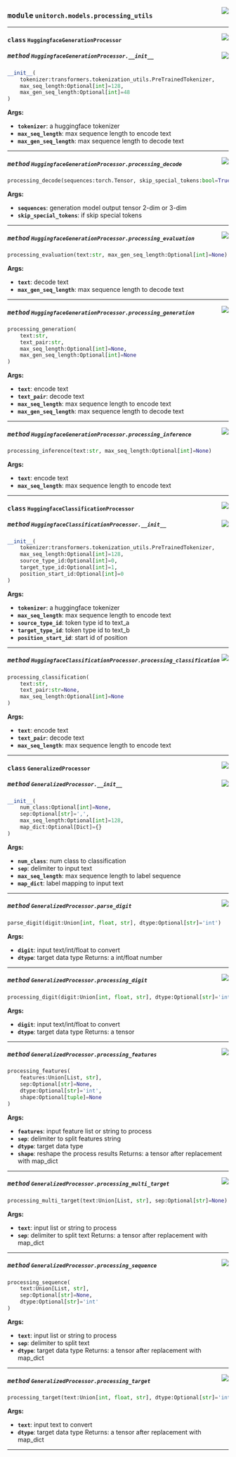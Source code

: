 <!-- markdownlint-disable -->

<a href="https://github.com/fuliucansheng/unitorch/blob/master/unitorch/models/processing_utils.py#L0"><img align="right" style="float:right;" src="https://img.shields.io/badge/-source-cccccc?style=flat-square"></a>

### <kbd>module</kbd> `unitorch.models.processing_utils`






---

<a href="https://github.com/fuliucansheng/unitorch/blob/master/unitorch/models/processing_utils.py#L11"><img align="right" style="float:right;" src="https://img.shields.io/badge/-source-cccccc?style=flat-square"></a>

#### <kbd>class</kbd> `HuggingfaceGenerationProcessor`




<a href="https://github.com/fuliucansheng/unitorch/blob/master/unitorch/models/processing_utils.py#L12"><img align="right" style="float:right;" src="https://img.shields.io/badge/-source-cccccc?style=flat-square"></a>

##### <kbd>method</kbd> `HuggingfaceGenerationProcessor.__init__`

```python
__init__(
    tokenizer:transformers.tokenization_utils.PreTrainedTokenizer,
    max_seq_length:Optional[int]=128,
    max_gen_seq_length:Optional[int]=48
)
```



**Args:**
 
 - <b>`tokenizer`</b>:  a huggingface tokenizer 
 - <b>`max_seq_length`</b>:  max sequence length to encode text 
 - <b>`max_gen_seq_length`</b>:  max sequence length to decode text 




---

<a href="https://github.com/fuliucansheng/unitorch/blob/master/unitorch/models/processing_utils.py#L157"><img align="right" style="float:right;" src="https://img.shields.io/badge/-source-cccccc?style=flat-square"></a>

##### <kbd>method</kbd> `HuggingfaceGenerationProcessor.processing_decode`

```python
processing_decode(sequences:torch.Tensor, skip_special_tokens:bool=True)
```



**Args:**
 
 - <b>`sequences`</b>:  generation model output tensor 2-dim or 3-dim 
 - <b>`skip_special_tokens`</b>:  if skip special tokens 

---

<a href="https://github.com/fuliucansheng/unitorch/blob/master/unitorch/models/processing_utils.py#L125"><img align="right" style="float:right;" src="https://img.shields.io/badge/-source-cccccc?style=flat-square"></a>

##### <kbd>method</kbd> `HuggingfaceGenerationProcessor.processing_evaluation`

```python
processing_evaluation(text:str, max_gen_seq_length:Optional[int]=None)
```



**Args:**
 
 - <b>`text`</b>:  decode text 
 - <b>`max_gen_seq_length`</b>:  max sequence length to decode text 

---

<a href="https://github.com/fuliucansheng/unitorch/blob/master/unitorch/models/processing_utils.py#L34"><img align="right" style="float:right;" src="https://img.shields.io/badge/-source-cccccc?style=flat-square"></a>

##### <kbd>method</kbd> `HuggingfaceGenerationProcessor.processing_generation`

```python
processing_generation(
    text:str,
    text_pair:str,
    max_seq_length:Optional[int]=None,
    max_gen_seq_length:Optional[int]=None
)
```



**Args:**
 
 - <b>`text`</b>:  encode text 
 - <b>`text_pair`</b>:  decode text 
 - <b>`max_seq_length`</b>:  max sequence length to encode text 
 - <b>`max_gen_seq_length`</b>:  max sequence length to decode text 

---

<a href="https://github.com/fuliucansheng/unitorch/blob/master/unitorch/models/processing_utils.py#L93"><img align="right" style="float:right;" src="https://img.shields.io/badge/-source-cccccc?style=flat-square"></a>

##### <kbd>method</kbd> `HuggingfaceGenerationProcessor.processing_inference`

```python
processing_inference(text:str, max_seq_length:Optional[int]=None)
```



**Args:**
 
 - <b>`text`</b>:  encode text 
 - <b>`max_seq_length`</b>:  max sequence length to encode text 


---

<a href="https://github.com/fuliucansheng/unitorch/blob/master/unitorch/models/processing_utils.py#L192"><img align="right" style="float:right;" src="https://img.shields.io/badge/-source-cccccc?style=flat-square"></a>

#### <kbd>class</kbd> `HuggingfaceClassificationProcessor`




<a href="https://github.com/fuliucansheng/unitorch/blob/master/unitorch/models/processing_utils.py#L193"><img align="right" style="float:right;" src="https://img.shields.io/badge/-source-cccccc?style=flat-square"></a>

##### <kbd>method</kbd> `HuggingfaceClassificationProcessor.__init__`

```python
__init__(
    tokenizer:transformers.tokenization_utils.PreTrainedTokenizer,
    max_seq_length:Optional[int]=128,
    source_type_id:Optional[int]=0,
    target_type_id:Optional[int]=1,
    position_start_id:Optional[int]=0
)
```



**Args:**
 
 - <b>`tokenizer`</b>:  a huggingface tokenizer 
 - <b>`max_seq_length`</b>:  max sequence length to encode text 
 - <b>`source_type_id`</b>:  token type id to text_a 
 - <b>`target_type_id`</b>:  token type id to text_b 
 - <b>`position_start_id`</b>:  start id of position 




---

<a href="https://github.com/fuliucansheng/unitorch/blob/master/unitorch/models/processing_utils.py#L219"><img align="right" style="float:right;" src="https://img.shields.io/badge/-source-cccccc?style=flat-square"></a>

##### <kbd>method</kbd> `HuggingfaceClassificationProcessor.processing_classification`

```python
processing_classification(
    text:str,
    text_pair:str=None,
    max_seq_length:Optional[int]=None
)
```



**Args:**
 
 - <b>`text`</b>:  encode text 
 - <b>`text_pair`</b>:  decode text 
 - <b>`max_seq_length`</b>:  max sequence length to encode text 


---

<a href="https://github.com/fuliucansheng/unitorch/blob/master/unitorch/models/processing_utils.py#L283"><img align="right" style="float:right;" src="https://img.shields.io/badge/-source-cccccc?style=flat-square"></a>

#### <kbd>class</kbd> `GeneralizedProcessor`




<a href="https://github.com/fuliucansheng/unitorch/blob/master/unitorch/models/processing_utils.py#L284"><img align="right" style="float:right;" src="https://img.shields.io/badge/-source-cccccc?style=flat-square"></a>

##### <kbd>method</kbd> `GeneralizedProcessor.__init__`

```python
__init__(
    num_class:Optional[int]=None,
    sep:Optional[str]=',',
    max_seq_length:Optional[int]=128,
    map_dict:Optional[Dict]={}
)
```



**Args:**
 
 - <b>`num_class`</b>:  num class to classification 
 - <b>`sep`</b>:  delimiter to input text 
 - <b>`max_seq_length`</b>:  max sequence length to label sequence 
 - <b>`map_dict`</b>:  label mapping to input text 




---

<a href="https://github.com/fuliucansheng/unitorch/blob/master/unitorch/models/processing_utils.py#L303"><img align="right" style="float:right;" src="https://img.shields.io/badge/-source-cccccc?style=flat-square"></a>

##### <kbd>method</kbd> `GeneralizedProcessor.parse_digit`

```python
parse_digit(digit:Union[int, float, str], dtype:Optional[str]='int')
```



**Args:**
 
 - <b>`digit`</b>:  input text/int/float to convert 
 - <b>`dtype`</b>:  target data type Returns: a int/float number 

---

<a href="https://github.com/fuliucansheng/unitorch/blob/master/unitorch/models/processing_utils.py#L321"><img align="right" style="float:right;" src="https://img.shields.io/badge/-source-cccccc?style=flat-square"></a>

##### <kbd>method</kbd> `GeneralizedProcessor.processing_digit`

```python
processing_digit(digit:Union[int, float, str], dtype:Optional[str]='int')
```



**Args:**
 
 - <b>`digit`</b>:  input text/int/float to convert 
 - <b>`dtype`</b>:  target data type Returns: a tensor 

---

<a href="https://github.com/fuliucansheng/unitorch/blob/master/unitorch/models/processing_utils.py#L352"><img align="right" style="float:right;" src="https://img.shields.io/badge/-source-cccccc?style=flat-square"></a>

##### <kbd>method</kbd> `GeneralizedProcessor.processing_features`

```python
processing_features(
    features:Union[List, str],
    sep:Optional[str]=None,
    dtype:Optional[str]='int',
    shape:Optional[tuple]=None
)
```



**Args:**
 
 - <b>`features`</b>:  input feature list or string to process 
 - <b>`sep`</b>:  delimiter to split features string 
 - <b>`dtype`</b>:  target data type 
 - <b>`shape`</b>:  reshape the process results Returns: a tensor after replacement with map_dict 

---

<a href="https://github.com/fuliucansheng/unitorch/blob/master/unitorch/models/processing_utils.py#L399"><img align="right" style="float:right;" src="https://img.shields.io/badge/-source-cccccc?style=flat-square"></a>

##### <kbd>method</kbd> `GeneralizedProcessor.processing_multi_target`

```python
processing_multi_target(text:Union[List, str], sep:Optional[str]=None)
```



**Args:**
 
 - <b>`text`</b>:  input list or string to process 
 - <b>`sep`</b>:  delimiter to split text Returns: a tensor after replacement with map_dict 

---

<a href="https://github.com/fuliucansheng/unitorch/blob/master/unitorch/models/processing_utils.py#L379"><img align="right" style="float:right;" src="https://img.shields.io/badge/-source-cccccc?style=flat-square"></a>

##### <kbd>method</kbd> `GeneralizedProcessor.processing_sequence`

```python
processing_sequence(
    text:Union[List, str],
    sep:Optional[str]=None,
    dtype:Optional[str]='int'
)
```



**Args:**
 
 - <b>`text`</b>:  input list or string to process 
 - <b>`sep`</b>:  delimiter to split text 
 - <b>`dtype`</b>:  target data type Returns: a tensor after replacement with map_dict 

---

<a href="https://github.com/fuliucansheng/unitorch/blob/master/unitorch/models/processing_utils.py#L336"><img align="right" style="float:right;" src="https://img.shields.io/badge/-source-cccccc?style=flat-square"></a>

##### <kbd>method</kbd> `GeneralizedProcessor.processing_target`

```python
processing_target(text:Union[int, float, str], dtype:Optional[str]='int')
```



**Args:**
 
 - <b>`text`</b>:  input text to convert 
 - <b>`dtype`</b>:  target data type Returns: a tensor after replacement with map_dict 




---

